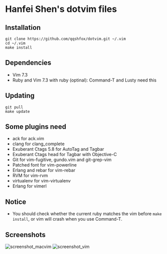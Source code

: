Hanfei Shen's dotvim files
==========================

Installation
------------

```
git clone https://github.com/qqshfox/dotvim.git ~/.vim
cd ~/.vim
make install
```

Dependencies
------------

* Vim 7.3
* Ruby and Vim 7.3 with ruby (optinal): Command-T and Lusty need this

Updating
--------

```
git pull
make update
```

Some plugins need
-----------------

* ack for ack.vim
* clang for clang_complete
* Exuberant Ctags 5.8 for AutoTag and Tagbar
* Exuberant Ctags head for Tagbar with Objective-C
* Git for vim-fugitive, gundo.vim and git-grep-vim
* Patched font for vim-powerline
* Erlang and rebar for vim-rebar
* RVM for vim-rvm
* virtualenv for vim-virtualenv
* Erlang for vimerl

Notice
------

* You should check whether the current ruby matches the vim before `make install`, or vim will crash when you use Command-T.


Screenshots
-----------

![screenshot_macvim](https://raw.github.com/qqshfox/dotvim/master/img/screenshot_macvim.png)
![screenshot_vim](https://raw.github.com/qqshfox/dotvim/master/img/screenshot_vim.png)
